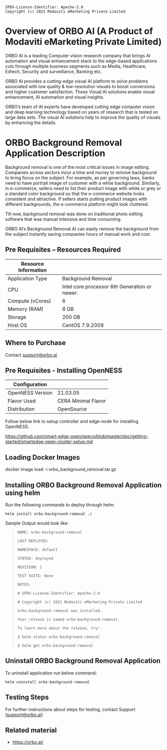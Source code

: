 ```text
SPDX-License-Identifier: Apache-2.0
Copyright (c) 2021 Modaviti eMarketing Private Limited
```

# Overview of ORBO AI (A Product of Modaviti eMarketing Private Limited)
ORBO AI is a leading Computer vision research company that brings AI automation and visual enhancement stack to the edge-based applications cuts through multiple business segments such as Media, Healthcare, Edtech, Security and surveillance, Banking etc. 

ORBO AI provides a cutting-edge visual AI platform to solve problems associated with low quality & low-resolution visuals to boost conversions and higher customer satisfaction. These Visual AI solutions enable visual enhancement, AI automation and visual insights.

ORBO’s team of AI experts have developed cutting edge computer vision and deep learning technology based on years of research that
is tested on large data sets. The visual AI solutions help to improve the quality of visuals by enhancing the details.

# **ORBO Background Removal Application Description**
Background removal is one of the most critical issues in image editing. Companies across sectors incur a time and money to remove background to bring focus on the subject. For example, as per governing laws, banks need to have portrait image of customer with a white background. Similarly, in e-commerce, sellers need to list their product image with white or grey or a standard color background so that the e-commerce website looks consistent and attractive. If sellers starts putting product images with different backgrounds, the e-commerce platform might look cluttered.

Till now, background removal was done on traditional photo editing software that was manual intensive and time consuming.

ORBO AI’s Background Removal AI can easily remove the background from the subject instantly saving companies hours of manual work and cost.



## **Pre Requisites – Resources Required**

| **Resource Information**           |                                              |
|------------------------------------|----------------------------------------------|
| Application Type                   | Background Removal	                        |
| CPU                                | Intel core processor 6th Generation or newer.|   
| Compute  (vCores)                  | 6                                            |  
| Memory (RAM)                       | 8 GB                                         |  
| Storage 				             | 200  GB                                      |  
| Host OS                            | CentOS 7.9.2009                              | 
  


## **Where to Purchase**
Contact support@orbo.ai


## Pre Requisites - Installing OpenNESS

|**Configuration**                   |                          |
|  ----------------------------------|--------------------------|
| OpenNESS Version                   | 21.03.05		            |
| Flavor Used 					     | CERA Minimal Flavor	    |
| Distribution						 | OpenSource    	        |


Follow below link to setup controller and edge-node for installing OpenNESS.

https://github.com/smart-edge-open/specs/blob/master/doc/getting-started/smartedge-open-cluster-setup.md


## Loading Docker Images
docker image load -i orbo_background_removal.tar.gz

## Installing ORBO Background Removal Application using helm

Run the following commands to deploy  through helm:

`helm install orbo-background-removal ./`

 Sample Output would look like:

> `NAME: orbo-background-removal`
>
> `LAST DEPLOYED:`
>
> `NAMESPACE: default`
>
> `STATUS: deployed`
>
> `REVISION: 1`
>
> `TEST SUITE: None`
>
> `NOTES:`
>
> `# SPDX-License-Identifier: Apache-2.0`
> 
> `# Copyright (c) 2021 Modaviti eMarketing Private Limited`
> 
> `orbo-background-removal was installed.`
> 
> `Your release is named orbo-background-removal.`
> 
> `To learn more about the release, try:`
> 
> `$ helm status orbo-background-removal`
> 
> `$ helm get orbo-background-removal`


## Uninstall ORBO Background Removal Application
To uninstall application run below command:
    
`helm uninstall orbo-background-removal`

## Testing Steps
For further instructions about steps for testing, contact Support (support@orbo.ai)

## **Related material**
* https://orbo.ai/

